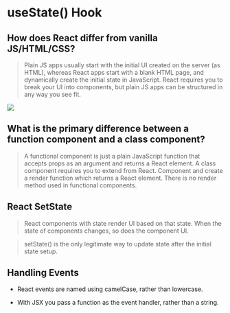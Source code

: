 # useState() Hook

## How does React differ from vanilla JS/HTML/CSS?

> Plain JS apps usually start with the initial UI created on the server (as HTML), whereas React apps start with a blank HTML page, and dynamically create the initial state in JavaScript. React requires you to break your UI into components, but plain JS apps can be structured in any way you see fit.

![](https://miro.medium.com/max/957/1*0hgXwcjM-E2wp1NQ3mMOzg.png)

## What is the primary difference between a function component and a class component?

> A functional component is just a plain JavaScript function that accepts props as an argument and returns a React element. A class component requires you to extend from React. Component and create a render function which returns a React element. There is no render method used in functional components.


## React SetState

> React components with state render UI based on that state. When the state of components changes, so does the component UI.

> setState() is the only legitimate way to update state after the initial state setup.

## Handling Events

* React events are named using camelCase, rather than lowercase.

* With JSX you pass a function as the event handler, rather than a string.